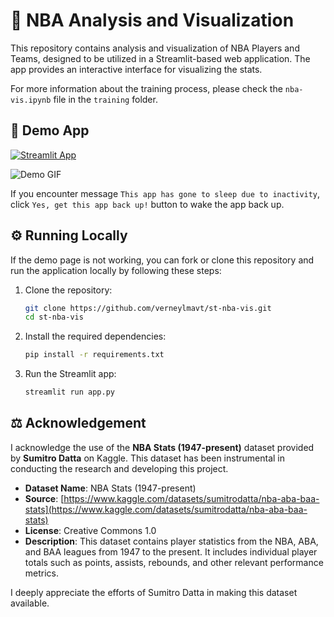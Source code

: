 # 🏀 NBA Analysis and Visualization

This repository contains analysis and visualization of NBA Players and Teams, designed to be utilized in a Streamlit-based web application. The app provides an interactive interface for visualizing the stats.

For more information about the training process, please check the `nba-vis.ipynb` file in the `training` folder.

## 🎈 Demo App

[![Streamlit App](https://static.streamlit.io/badges/streamlit_badge_black_white.svg)](https://verneylogyt-nba-vis.streamlit.app/)

![Demo GIF](https://github.com/verneylmavt/st-nba-vis/blob/main/assets/demo.gif)

If you encounter message `This app has gone to sleep due to inactivity`, click `Yes, get this app back up!` button to wake the app back up.

## ⚙️ Running Locally

If the demo page is not working, you can fork or clone this repository and run the application locally by following these steps:

<!-- ### Prerequisites

Ensure you have the following installed:

- Python 3.8 or later
- pip (Python Package Installer)

### Installation Steps -->

1. Clone the repository:

   ```bash
   git clone https://github.com/verneylmavt/st-nba-vis.git
   cd st-nba-vis
   ```

2. Install the required dependencies:

   ```bash
   pip install -r requirements.txt
   ```

3. Run the Streamlit app:
   ```bash
   streamlit run app.py
   ```

## ⚖️ Acknowledgement

I acknowledge the use of the **NBA Stats (1947-present)** dataset provided by **Sumitro Datta** on Kaggle. This dataset has been instrumental in conducting the research and developing this project.

- **Dataset Name**: NBA Stats (1947-present)
- **Source**: [https://www.kaggle.com/datasets/sumitrodatta/nba-aba-baa-stats](https://www.kaggle.com/datasets/sumitrodatta/nba-aba-baa-stats)
- **License**: Creative Commons 1.0
- **Description**: This dataset contains player statistics from the NBA, ABA, and BAA leagues from 1947 to the present. It includes individual player totals such as points, assists, rebounds, and other relevant performance metrics.

I deeply appreciate the efforts of Sumitro Datta in making this dataset available.
